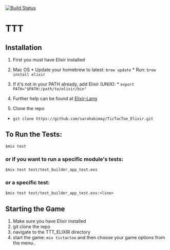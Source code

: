 [![Build Status](https://travis-ci.org/sarahabimay/TicTacToe_Elixir.svg?branch=master)](https://travis-ci.org/sarahabimay/TicTacToe_Elixir)

# TTT

## Installation
1. First you must have Elixir installed
  1. Mac OS
    * Update your homebrew to latest: ```brew update```
    * Run: ```brew install elixir```
  2. If it's not in your PATH already, add Elixir (UNIX):
    * ```export PATH="$PATH:/path/to/elixir/bin"```
  3. Further help can be found at [Elixir-Lang](http://elixir-lang.org/install.html)


2. Clone the repo
  * ```git clone https://github.com/sarahabimay/TicTacToe_Elixir.git```

## To Run the Tests:
```
$mix test
```
### or if you want to run a specific module's tests:
```
$mix test test/test_builder_app_test.exs
```
### or a specific test:
```
$mix test test/test_builder_app_test.exs:<line>
```

## Starting the Game
  1. Make sure you have Elixir installed
  2. git clone the repo
  2. navigate to the TTT_ELIXIR directory
  3. start the game: ```mix tictactoe``` and then choose your game options from the menu..

